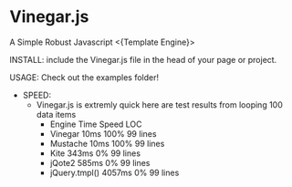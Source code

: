 Vinegar.js
==========

A Simple Robust Javascript &lt;{Template Engine}>

INSTALL: include the Vinegar.js file in the head of your page or project.

USAGE: Check out the examples folder!

- SPEED:
    - Vinegar.js is extremly quick here are test results from looping 100 data items
      - Engine	Time	Speed	LOC
      - Vinegar	10ms	100%	99 lines
      - Mustache	10ms	100%	99 lines
      - Kite	343ms	0%	99 lines
      - jQote2	585ms	0%	99 lines
      - jQuery.tmpl()	4057ms	0%	99 lines

